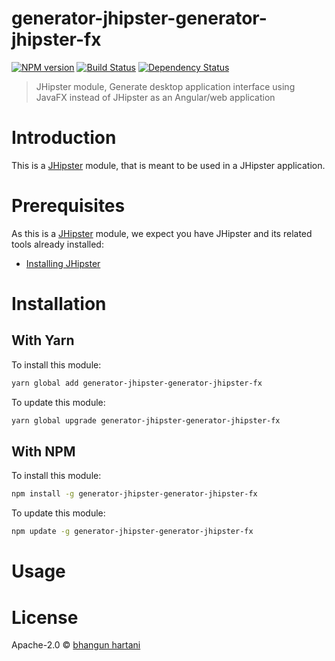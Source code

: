 # generator-jhipster-generator-jhipster-fx
[![NPM version][npm-image]][npm-url] [![Build Status][travis-image]][travis-url] [![Dependency Status][daviddm-image]][daviddm-url]
> JHipster module, Generate desktop application interface using JavaFX instead of JHipster as an Angular/web application

# Introduction

This is a [JHipster](http://jhipster.github.io/) module, that is meant to be used in a JHipster application.

# Prerequisites

As this is a [JHipster](http://jhipster.github.io/) module, we expect you have JHipster and its related tools already installed:

- [Installing JHipster](https://jhipster.github.io/installation.html)

# Installation

## With Yarn

To install this module:

```bash
yarn global add generator-jhipster-generator-jhipster-fx
```

To update this module:

```bash
yarn global upgrade generator-jhipster-generator-jhipster-fx
```

## With NPM

To install this module:

```bash
npm install -g generator-jhipster-generator-jhipster-fx
```

To update this module:

```bash
npm update -g generator-jhipster-generator-jhipster-fx
```

# Usage

# License

Apache-2.0 © [bhangun hartani](http://bhangun.blogspot.com)


[npm-image]: https://img.shields.io/npm/v/generator-jhipster-generator-jhipster-fx.svg
[npm-url]: https://npmjs.org/package/generator-jhipster-generator-jhipster-fx
[travis-image]: https://travis-ci.org/bhangun/generator-jhipster-generator-jhipster-fx.svg?branch=master
[travis-url]: https://travis-ci.org/bhangun/generator-jhipster-generator-jhipster-fx
[daviddm-image]: https://david-dm.org/bhangun/generator-jhipster-generator-jhipster-fx.svg?theme=shields.io
[daviddm-url]: https://david-dm.org/bhangun/generator-jhipster-generator-jhipster-fx
